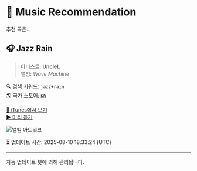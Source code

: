 
# 🎵 Music Recommendation

추천 곡은...

## 🎧 Jazz Rain  
> 아티스트: **UncleL**  
> 앨범: _Wave Machine_  

🔍 검색 키워드: `jazz+rain`  
🌎 국가 스토어: `KR`

[🔗 iTunes에서 보기](https://music.apple.com/kr/album/jazz-rain/1526907698?i=1526907726&uo=4)  
[▶️ 미리 듣기](https://audio-ssl.itunes.apple.com/itunes-assets/AudioPreview124/v4/1a/00/59/1a00592e-4d4d-c842-9a92-5f49ffec63ef/mzaf_4747285187481534569.plus.aac.p.m4a)

![앨범 아트워크](https://is1-ssl.mzstatic.com/image/thumb/Music124/v4/40/e8/f8/40e8f811-310a-cd92-2873-20043f3400b9/5059580242244_cover.jpg/100x100bb.jpg)

⏳ 업데이트 시간: 2025-08-10 18:33:24 (UTC)

---
자동 업데이트 봇에 의해 관리됩니다.
